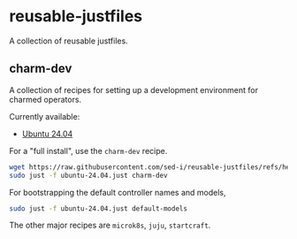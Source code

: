 # reusable-justfiles
A collection of reusable justfiles.

## charm-dev
A collection of recipes for setting up a development environment for charmed operators.

Currently available:
- [Ubuntu 24.04](ubuntu-24.04.just)

For a "full install", use the `charm-dev` recipe.

```bash
wget https://raw.githubusercontent.com/sed-i/reusable-justfiles/refs/heads/main/charm-dev/ubuntu-24.04.just
sudo just -f ubuntu-24.04.just charm-dev
```

For bootstrapping the default controller names and models,

```bash
sudo just -f ubuntu-24.04.just default-models
```

The other major recipes are `microk8s`, `juju`, `startcraft`.
